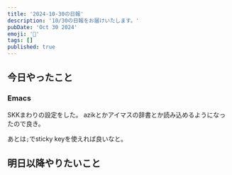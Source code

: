 ```yaml
---
title: '2024-10-30の日報'
description: '10/30の日報をお届けいたします。'
pubDate: 'Oct 30 2024'
emoji: '🦊'
tags: []
published: true
---
```


## 今日やったこと

### Emacs

SKKまわりの設定をした。
azikとかアイマスの辞書とか読み込めるようになったので良き。

あとは`;`でsticky keyを使えれば良いなと。

## 明日以降やりたいこと
